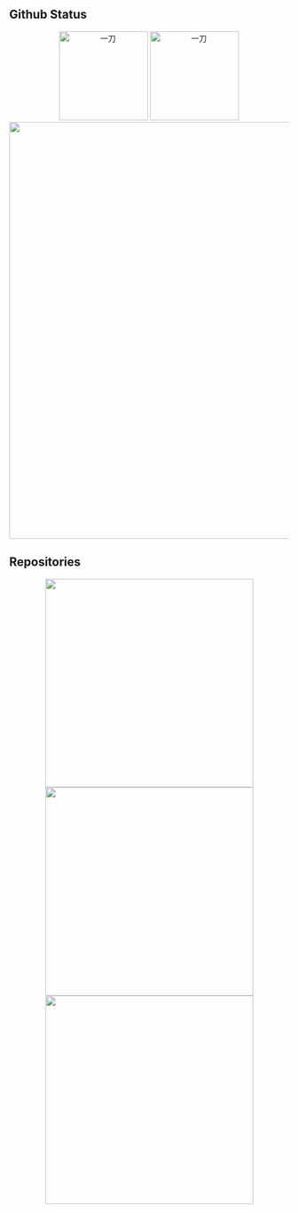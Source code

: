 ## Github Status
<div align="center">
	<img  src="https://github-readme-stats.vercel.app/api/top-langs/?username=laosanyuan&count_private=true&show_icons=true&layout=compact" alt="一刀" height="160px" />
	<img src="https://github-readme-stats.vercel.app/api?username=laosanyuan&show_icons=true" alt="一刀"  height="160px" />
</div>

<div align="center">
	<img  src="https://activity-graph.herokuapp.com/graph?username=laosanyuan&theme=github-light" width="750"/>
</div>


## Repositories
<div align="center">
	<a href="https://github.com/laosanyuan/HuoHuan">
		<img width="375" src="https://github-readme-stats.vercel.app/api/pin/?username=laosanyuan&repo=HuoHuan&theme=buefy"/>
    	</a>
	<a href="https://github.com/laosanyuan/EmailSpider">
    		<img width="375" src="https://github-readme-stats.vercel.app/api/pin/?username=laosanyuan&repo=EmailSpider&theme=buefy"/>
	</a>
</div>

<div align="center">
    <a align="left" href="https://github.com/laosanyuan/algorithm-code-csharp">
        <img width="375" src="https://github-readme-stats.vercel.app/api/pin/?username=laosanyuan&repo=algorithm-code-csharp&theme=buefy"/>
    </a>
    <img width="375"/>
</div>
